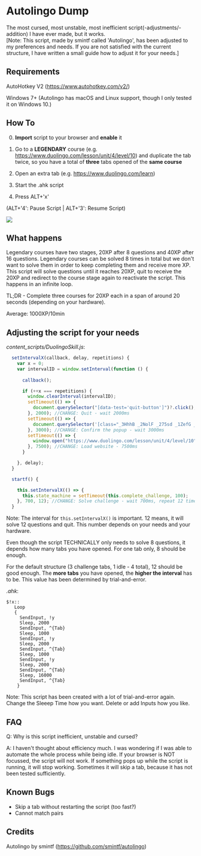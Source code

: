 # Autolingo Dump
The most cursed, most unstable, most inefficient script(-adjustments/-addition) I have ever made, but it works.\
[Note: This script, made by smintf called 'Autolingo', has been adjusted to my preferences and needs. If you are not satisfied with the current structure, I have written a small guide how to adjust it for your needs.]

## Requirements

AutoHotkey V2 (https://www.autohotkey.com/v2/)

Windows 7+ (Autolingo has macOS and Linux support, though I only tested it on Windows 10.)

## How To

0. **Import** script to your browser and **enable** it

1. Go to a **LEGENDARY** course (e.g. https://www.duolingo.com/lesson/unit/4/level/10) and duplicate the tab twice, so you have a total of **three** tabs opened of the **same course**

2. Open an extra tab (e.g. https://www.duolingo.com/learn)

3. Start the .ahk script

3. Press ALT+'x'

(ALT+'4': Pause Script | ALT+'3': Resume Script)

![](https://media.giphy.com/media/v1.Y2lkPTc5MGI3NjExMDRhYmIzNjg1YzkwM2M4OGI2MjkxMjAxODZlYWZiYTAxMGY5ZjIwMiZjdD1n/aSsXgyrBoy63CWcqa1/giphy.gif)

## What happens

Legendary courses have two stages, 20XP after 8 questions and 40XP after 16 questions. Legendary courses can be solved 8 times in total but we don't want to solve them in order to keep completing them and receive more XP. This script will solve questions until it reaches 20XP, quit to receive the 20XP and redirect to the course stage again to reactivate the script. This happens in an infinite loop.

TL;DR - Complete three courses for 20XP each in a span of around 20 seconds (depending on your hardware).

Average: 1000XP/10min

## Adjusting the script for your needs

*content_scripts/DuolingoSkill.js*: 

```javascript
  setIntervalX(callback, delay, repetitions) {
    var x = 0;
    var intervalID = window.setInterval(function () {
      
      callback();

      if (++x === repetitions) {
        window.clearInterval(intervalID);
        setTimeout(() => {
          document.querySelector("[data-test='quit-button']")?.click();
        }, 2000); //CHANGE: Quit - wait 2000ms
        setTimeout(() => {
          document.querySelector('[class="_3HhhB _2NolF _275sd _1ZefG _3yQTJ _27Lhl"]')?.click();
        }, 3000); //CHANGE: Confirm the popup - wait 3000ms
        setTimeout(() => {
          window.open("https://www.duolingo.com/lesson/unit/4/level/10", "_top"); //CHANGE: Link of the course
        }, 7500); //CHANGE: Load website - 7500ms
      }

    }, delay);
  }
```
```javascript
  startf() {

    this.setIntervalX(() => {
      this.state_machine = setTimeout(this.complete_challenge, 100);
    }, 700, 12); //CHANGE: Solve challenge - wait 700ms, repeat 12 times in total
  }
```
Note: The interval for ``this.setIntervalX()`` is important. 12 means, it will solve 12 questions and quit. This number depends on your needs and your hardware.

Even though the script TECHNICALLY only needs to solve 8 questions, it depends how many tabs you have opened. For one tab only, 8 should be enough.

For the default structure (3 challenge tabs, 1 idle - 4 total), 12 should be good enough. The **more tabs** you have opened, the **higher the interval** has to be. This value has been determined by trial-and-error.

*.ahk*:

```ahk
$!x::
   Loop
   {
     SendInput, !y
     Sleep, 2000
     SendInput, ^{Tab}
     Sleep, 1000
     SendInput, !y
     Sleep, 2000
     SendInput, ^{Tab}
     Sleep, 1000
     SendInput, !y
     Sleep, 2000
     SendInput, ^{Tab}
     Sleep, 16000
     SendInput, ^{Tab}
    }
```

Note: This script has been created with a lot of trial-and-error again. Change the Sleeep Time how you want. Delete or add Inputs how you like.

## FAQ

Q: Why is this script inefficient, unstable and cursed?

A: I haven't thought about efficiency much. I was wondering if I was able to automate the whole process while being idle. If your browser is NOT focussed, the script will not work. If something pops up while the script is running, it will stop working. Sometimes it will skip a tab, because it has not been tested sufficiently.

## Known Bugs

- Skip a tab without restarting the script (too fast?)
- Cannot match pairs

## Credits

Autolingo by smintf (https://github.com/smintf/autolingo)
